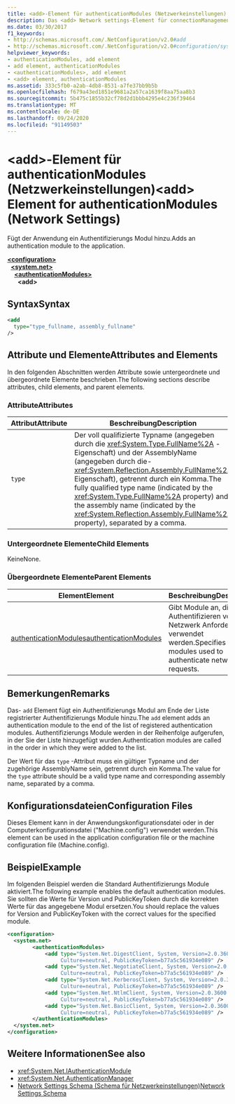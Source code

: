 ```yaml
---
title: <add>-Element für authenticationModules (Netzwerkeinstellungen)
description: Das <add> Network settings-Element für connectionManagement fügt der Verbindungs Verwaltungsliste im .NET Framework eine IP-Adresse oder einen DNS-Namen hinzu.
ms.date: 03/30/2017
f1_keywords:
- http://schemas.microsoft.com/.NetConfiguration/v2.0#add
- http://schemas.microsoft.com/.NetConfiguration/v2.0#configuration/system.net/authenticationModules/add
helpviewer_keywords:
- authenticationModules, add element
- add element, authenticationModules
- <authenticationModules>, add element
- <add> element, authenticationModules
ms.assetid: 333c5fb0-a2ab-4db8-8531-a7fe37bb9b5b
ms.openlocfilehash: f679a43ed1851e9681a2a57ca1639f8aa75aa8b3
ms.sourcegitcommit: 5b475c1855b32cf78d2d1bbb4295e4c236f39464
ms.translationtype: MT
ms.contentlocale: de-DE
ms.lasthandoff: 09/24/2020
ms.locfileid: "91149503"
---
```

# <a name="add-element-for-authenticationmodules-network-settings"></a><span data-ttu-id="46685-103">\<add>-Element für authenticationModules (Netzwerkeinstellungen)</span><span class="sxs-lookup"><span data-stu-id="46685-103">\<add> Element for authenticationModules (Network Settings)</span></span>

<span data-ttu-id="46685-104">Fügt der Anwendung ein Authentifizierungs Modul hinzu.</span><span class="sxs-lookup"><span data-stu-id="46685-104">Adds an authentication module to the application.</span></span>  

[**\<configuration>**](../configuration-element.md)\
&nbsp;&nbsp;[**\<system.net>**](system-net-element-network-settings.md)\
&nbsp;&nbsp;&nbsp;&nbsp;[**\<authenticationModules>**](authenticationmodules-element-network-settings.md)\
&nbsp;&nbsp;&nbsp;&nbsp;&nbsp;&nbsp;**\<add>**

## <a name="syntax"></a><span data-ttu-id="46685-105">Syntax</span><span class="sxs-lookup"><span data-stu-id="46685-105">Syntax</span></span>  
  
```xml  
<add
  type="type_fullname, assembly_fullname"
/>  
```  
  
## <a name="attributes-and-elements"></a><span data-ttu-id="46685-106">Attribute und Elemente</span><span class="sxs-lookup"><span data-stu-id="46685-106">Attributes and Elements</span></span>  

 <span data-ttu-id="46685-107">In den folgenden Abschnitten werden Attribute sowie untergeordnete und übergeordnete Elemente beschrieben.</span><span class="sxs-lookup"><span data-stu-id="46685-107">The following sections describe attributes, child elements, and parent elements.</span></span>  
  
### <a name="attributes"></a><span data-ttu-id="46685-108">Attribute</span><span class="sxs-lookup"><span data-stu-id="46685-108">Attributes</span></span>  
  
|<span data-ttu-id="46685-109">**Attribut**</span><span class="sxs-lookup"><span data-stu-id="46685-109">**Attribute**</span></span>|<span data-ttu-id="46685-110">**Beschreibung**</span><span class="sxs-lookup"><span data-stu-id="46685-110">**Description**</span></span>|  
|-------------------|---------------------|  
|`type`|<span data-ttu-id="46685-111">Der voll qualifizierte Typname (angegeben durch die <xref:System.Type.FullName%2A> -Eigenschaft) und der AssemblyName (angegeben durch die- <xref:System.Reflection.Assembly.FullName%2A> Eigenschaft), getrennt durch ein Komma.</span><span class="sxs-lookup"><span data-stu-id="46685-111">The fully qualified type name (indicated by the <xref:System.Type.FullName%2A> property) and the assembly name (indicated by the <xref:System.Reflection.Assembly.FullName%2A> property), separated by a comma.</span></span>|  
  
### <a name="child-elements"></a><span data-ttu-id="46685-112">Untergeordnete Elemente</span><span class="sxs-lookup"><span data-stu-id="46685-112">Child Elements</span></span>  

 <span data-ttu-id="46685-113">Keine</span><span class="sxs-lookup"><span data-stu-id="46685-113">None.</span></span>  
  
### <a name="parent-elements"></a><span data-ttu-id="46685-114">Übergeordnete Elemente</span><span class="sxs-lookup"><span data-stu-id="46685-114">Parent Elements</span></span>  
  
|<span data-ttu-id="46685-115">**Element**</span><span class="sxs-lookup"><span data-stu-id="46685-115">**Element**</span></span>|<span data-ttu-id="46685-116">**Beschreibung**</span><span class="sxs-lookup"><span data-stu-id="46685-116">**Description**</span></span>|  
|-----------------|---------------------|  
|[<span data-ttu-id="46685-117">authenticationModules</span><span class="sxs-lookup"><span data-stu-id="46685-117">authenticationModules</span></span>](authenticationmodules-element-network-settings.md)|<span data-ttu-id="46685-118">Gibt Module an, die zum Authentifizieren von Netzwerk Anforderungen verwendet werden.</span><span class="sxs-lookup"><span data-stu-id="46685-118">Specifies modules used to authenticate network requests.</span></span>|  
  
## <a name="remarks"></a><span data-ttu-id="46685-119">Bemerkungen</span><span class="sxs-lookup"><span data-stu-id="46685-119">Remarks</span></span>  

 <span data-ttu-id="46685-120">Das- `add` Element fügt ein Authentifizierungs Modul am Ende der Liste registrierter Authentifizierungs Module hinzu.</span><span class="sxs-lookup"><span data-stu-id="46685-120">The `add` element adds an authentication module to the end of the list of registered authentication modules.</span></span> <span data-ttu-id="46685-121">Authentifizierungs Module werden in der Reihenfolge aufgerufen, in der Sie der Liste hinzugefügt wurden.</span><span class="sxs-lookup"><span data-stu-id="46685-121">Authentication modules are called in the order in which they were added to the list.</span></span>  
  
 <span data-ttu-id="46685-122">Der Wert für das `type` -Attribut muss ein gültiger Typname und der zugehörige AssemblyName sein, getrennt durch ein Komma.</span><span class="sxs-lookup"><span data-stu-id="46685-122">The value for the `type` attribute should be a valid type name and corresponding assembly name, separated by a comma.</span></span>  
  
## <a name="configuration-files"></a><span data-ttu-id="46685-123">Konfigurationsdateien</span><span class="sxs-lookup"><span data-stu-id="46685-123">Configuration Files</span></span>  

 <span data-ttu-id="46685-124">Dieses Element kann in der Anwendungskonfigurationsdatei oder in der Computerkonfigurationsdatei ("Machine.config") verwendet werden.</span><span class="sxs-lookup"><span data-stu-id="46685-124">This element can be used in the application configuration file or the machine configuration file (Machine.config).</span></span>  
  
## <a name="example"></a><span data-ttu-id="46685-125">Beispiel</span><span class="sxs-lookup"><span data-stu-id="46685-125">Example</span></span>  

 <span data-ttu-id="46685-126">Im folgenden Beispiel werden die Standard Authentifizierungs Module aktiviert.</span><span class="sxs-lookup"><span data-stu-id="46685-126">The following example enables the default authentication modules.</span></span> <span data-ttu-id="46685-127">Sie sollten die Werte für Version und PublicKeyToken durch die korrekten Werte für das angegebene Modul ersetzen.</span><span class="sxs-lookup"><span data-stu-id="46685-127">You should replace the values for Version and PublicKeyToken with the correct values for the specified module.</span></span>  
  
```xml  
<configuration>  
  <system.net>  
        <authenticationModules>  
            <add type="System.Net.DigestClient, System, Version=2.0.3600.0,  
                 Culture=neutral, PublicKeyToken=b77a5c561934e089" />  
            <add type="System.Net.NegotiateClient, System, Version=2.0.3600.0,  
                 Culture=neutral, PublicKeyToken=b77a5c561934e089" />  
            <add type="System.Net.KerberosClient, System, Version=2.0.3600.0,  
                 Culture=neutral, PublicKeyToken=b77a5c561934e089" />  
            <add type="System.Net.NtlmClient, System, Version=2.0.3600.0,  
                 Culture=neutral, PublicKeyToken=b77a5c561934e089" />  
            <add type="System.Net.BasicClient, System, Version=2.0.3600.0,  
                 Culture=neutral, PublicKeyToken=b77a5c561934e089" />  
        </authenticationModules>  
  </system.net>  
</configuration>  
```  
  
## <a name="see-also"></a><span data-ttu-id="46685-128">Weitere Informationen</span><span class="sxs-lookup"><span data-stu-id="46685-128">See also</span></span>

- <xref:System.Net.IAuthenticationModule>
- <xref:System.Net.AuthenticationManager>
- [<span data-ttu-id="46685-129">Network Settings Schema (Schema für Netzwerkeinstellungen)</span><span class="sxs-lookup"><span data-stu-id="46685-129">Network Settings Schema</span></span>](index.md)
